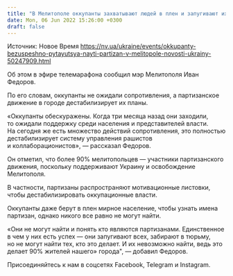 ```yaml
---
title: "В Мелитополе оккупанты захватывают людей в плен и запугивают их, чтобы найти партизан — мэр"
date: Mon, 06 Jun 2022 15:26:00 +0300
draft: false
---
```

Источник: Новое Время https://nv.ua/ukraine/events/okkupanty-bezuspeshno-pytayutsya-nayti-partizan-v-melitopole-novosti-ukrainy-50247909.html


Об этом в эфире телемарафона сообщил мэр Мелитополя Иван Федоров.

По его словам, оккупанты не ожидали сопротивления, а партизанское движение в городе дестабилизирует их планы.

«Оккупанты обескуражены. Когда три месяца назад они заходили, то ожидали поддержку среди населения и представителей власти. На сегодня же есть множество действий сопротивления, это полностью дестабилизирует систему управления рашистов и коллаборационистов», — рассказал Федоров.

Он отметил, что более 90% мелитопольцев — участники партизанского движения, поскольку поддерживают Украину и освобождение Мелитополя.

В частности, партизаны распространяют мотивационные листовки, чтобы дестабилизировать оккупационные власти.

Оккупанты даже берут в плен мирное население, чтобы узнать имена партизан, однако никого все равно не могут найти.

«Они не могут найти и понять кто являются партизанами. Единственное в чем у них есть успех — они запугивают всех, забирают в тюрьму, но не могут найти тех, кто это делает. И их невозможно найти, ведь это делает 90% жителей нашего» города", — добавил Федоров.

Присоединяйтесь к нам в соцсетях Facebook, Telegram и Instagram.
